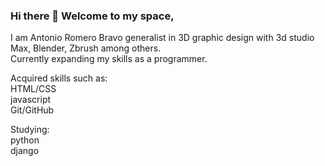 ### Hi there 👋 Welcome to my space,<br>
I am Antonio Romero Bravo generalist in 3D graphic design with 3d studio Max, Blender, Zbrush among others.<br>
Currently expanding my skills as a programmer.<br>

Acquired skills such as:<br>
HTML/CSS<br>
javascript<br>
Git/GitHub<br>

Studying:<br>
python<br>
django<br>

<!--
**Magicometa/Magicometa** is a ✨ _special_ ✨ repository because its `README.md` (this file) appears on your GitHub profile.

Here are some ideas to get you started:

- 🔭 I’m currently working on ...
- 🌱 I’m currently learning ...
- 👯 I’m looking to collaborate on ...
- 🤔 I’m looking for help with ...
- 💬 Ask me about ...
- 📫 How to reach me: ...
- 😄 Pronouns: ...
- ⚡ Fun fact: ...
-->
